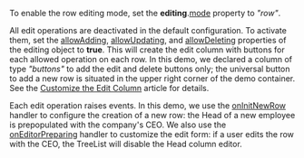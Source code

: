 To enable the row editing mode, set the **editing**.[mode](/Documentation/ApiReference/UI_Components/dxTreeList/Configuration/editing/#mode) property to *"row"*.

All edit operations are deactivated in the default configuration. To activate them, set the [allowAdding](/Documentation/ApiReference/UI_Components/dxTreeList/Configuration/editing/#allowAdding), [allowUpdating](/Documentation/ApiReference/UI_Components/dxTreeList/Configuration/editing/#allowUpdating), and [allowDeleting](/Documentation/ApiReference/UI_Components/dxTreeList/Configuration/editing/#allowDeleting) properties of the editing object to **true**. This will create the edit column with buttons for each allowed operation on each row. In this demo, we declared a column of type *"buttons"* to add the edit and delete buttons only; the universal button to add a new row is situated in the upper right corner of the demo container. See the [Customize the Edit Column](/Documentation/Guide/UI_Components/TreeList/Columns/Column_Types/Command_Columns/#Customize_the_Edit_Column) article for details.

Each edit operation raises events. In this demo, we use the [onInitNewRow](/Documentation/ApiReference/UI_Components/dxTreeList/Configuration/#onInitNewRow) handler to configure the creation of a new row: the Head of a new employee is prepopulated with the company's CEO. We also use the [onEditorPreparing](/Documentation/ApiReference/UI_Components/dxTreeList/Configuration/#onEditorPreparing) handler to customize the edit form: if a user edits the row with the CEO, the TreeList will disable the Head column editor.
